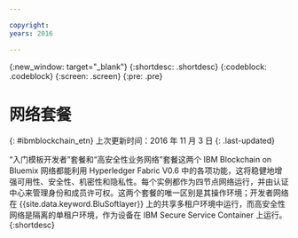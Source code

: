 ```yaml
---

copyright:
years: 2016

---
```


{:new_window: target="_blank"}
{:shortdesc: .shortdesc}
{:codeblock: .codeblock}
{:screen: .screen}
{:pre: .pre}


# 网络套餐
{: #ibmblockchain_etn}
上次更新时间：2016 年 11 月 3 日
{: .last-updated}

“入门模板开发者”套餐和“高安全性业务网络”套餐这两个 IBM Blockchain on Bluemix 网络都能利用 Hyperledger Fabric V0.6 中的各项功能，这将稳健地增强可用性、安全性、机密性和隐私性。每个实例都作为四节点网络运行，并由认证中心来管理身份和成员许可权。这两个套餐的唯一区别是其操作环境；开发者网络在 {{site.data.keyword.BluSoftlayer}} 上的共享多租户环境中运行，而高安全性网络是隔离的单租户环境，作为设备在 IBM Secure Service Container 上运行。
{:shortdesc}

<!---The High-Security business network provides important capabilities above and beyond the two-node multi-tenant developer service on Softlayer (aimed towards application development; writing chaincode and experimenting with APIs).  The high security plan supplies your own private blockchain test environment, which has been vetted and secured by IBM.  With the following features, your dedicated and high security environment enables you to take the next step towards preparing your organization for enterprise blockchain networks:~~

~~1. A dedicated four-node blockchain network; single-tenant with no shared resources~~
~~2. An IBM-certified version of the latest Hyperledger fabric, along with mechanisms to unlock inherent identity and security features~~
~~3. Isolation and protection from system and platform administrators, root users, and unauthorized users.~~
~~4. Verified test cases for security, consensus, availability, and performance--->
